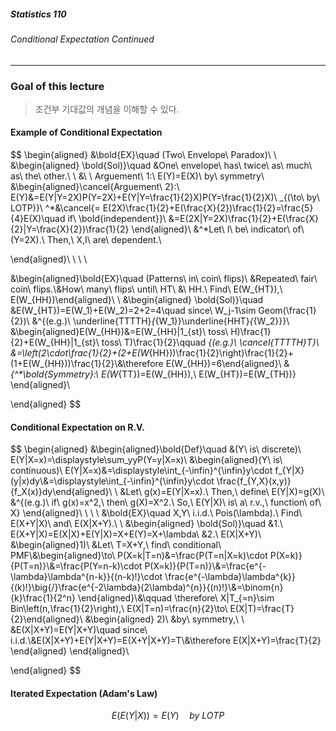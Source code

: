 ##### Statistics 110

###### Conditional Expectation Continued

---



### Goal of this lecture

> 조건부 기대값의 개념을 이해할 수 있다.









#### Example of Conditional Expectation


$$
\begin{aligned}
&\bold{EX}\quad (Two\ Envelope\ Paradox)\\
\\
&\begin{aligned}
\bold{Sol)}\quad &One\ envelope\ has\ twice\ as\ much\ as\ the\ other.\\
\\
&\ \ Arguement\ 1:\ E(Y)=E(X)\ by\ symmetry\\
&\begin{aligned}\cancel{Arguement\ 2}:\ E(Y)&=E(Y|Y=2X)P(Y=2X)+E(Y|Y=\frac{1}{2}X)P(Y=\frac{1}{2}X)\ _{(\to\ by\ LOTP)}\\
^*&\cancel{= E(2X)\frac{1}{2}+E(\frac{X}{2})\frac{1}{2}=\frac{5}{4}E(X)\quad if\ \bold{independent}}\\
&=E(2X|Y=2X)\frac{1}{2}+E(\frac{X}{2}|Y=\frac{X}{2})\frac{1}{2}
\end{aligned}\\
&^*Let\ I\ be\ indicator\ of\ (Y=2X).\ Then,\ X,I\ are\ dependent.\

\end{aligned}\\
\\
\\
\\




&\begin{aligned}\bold{EX}\quad (Patterns\ in\ coin\ flips)\ &Repeated\ fair\ coin\ flips.\\&How\ many\ flips\ until\ HT\ \&\ HH.\ Find\ E(W_{HT}),\ E(W_{HH})\end{aligned}\\
\\
&\begin{aligned}
\bold{Sol)}\quad &E(W_{HT})=E(W_1)+E(W_2)=2+2=4\quad since\ W_j-1\sim Geom(\frac{1}{2})\\
&^{(e.g.)\ \underline{TTTTH}_{_{W_1}}\underline{HHT}_{_{W_2}}}\\
&\begin{aligned}E(W_{HH})&=E(W_{HH}|1_{st}\ toss\ H)\frac{1}{2}+E(W_{HH}|1_{st}\ toss\ T)\frac{1}{2}\qquad _{(e.g.)\ \cancel{TTTTH}T}\\
&=\left(2\cdot\frac{1}{2}+(2+E(W_{HH}))\frac{1}{2}\right)\frac{1}{2}+(1+E(W_{HH}))\frac{1}{2}\\&\therefore E(W_{HH})=6\end{aligned}\\
&_{^*\bold{Symmetry}:\ E(W_{TT})=E(W_{HH}),\ E(W_{HT})=E(W_{TH})} 
\end{aligned}\\


\end{aligned}
$$











#### Conditional Expectation on R.V.

$$
\begin{aligned}
&\begin{aligned}\bold{Def}\quad &(Y\ is\ discrete)\ E(Y|X=x)=\displaystyle\sum_yyP(Y=y|X=x)\\
&\begin{aligned}(Y\ is\ continuous)\ E(Y|X=x)&=\displaystyle\int_{-\infin}^{\infin}y\cdot f_{Y|X}(y|x)dy\\&=\displaystyle\int_{-\infin}^{\infin}y\cdot \frac{f_{Y,X}(x,y)}{f_X(x)}dy\end{aligned}\\
\\
&Let\ g(x)=E(Y|X=x).\ Then,\ define\ E(Y|X)=g(X)\\
&^{(e.g.)\ if\ g(x)=x^2,\ then\ g(X)=X^2.\ So,\ E(Y|X)\ is\ a\ r.v.,\ function\ of\ X}
\end{aligned}\\
\\
\\
\\
&\bold{EX}\quad X,Y\ i.i.d.\ Pois(\lambda).\ Find\ E(X+Y|X)\ and\ E(X|X+Y).\\
\\
&\begin{aligned}
\bold{Sol)}\quad &1.\ E(X+Y|X)=E(X|X)+E(Y|X)=X+E(Y)=X+\lambda\\
&2.\ E(X|X+Y)\\
&\begin{aligned}1)\ &Let\ T=X+Y,\ find\ conditional\ PMF\\&\begin{aligned}\to\ P(X=k|T=n)&=\frac{P(T=n|X=k)\cdot P(X=k)}{P(T=n)}\\&=\frac{P(Y=n-k)\cdot P(X=k)}{P(T=n)}\\&=\frac{e^{-\lambda}\lambda^{n-k}}{(n-k)!}\cdot \frac{e^{-\lambda}\lambda^{k}}{(k)!}\big{/}\frac{e^{-2\lambda}(2\lambda)^{n}}{(n)!}\\&=\binom{n}{k}\frac{1}{2^n} \end{aligned}\\&\qquad \therefore\ X|T_{=n}\sim Bin\left(n,\frac{1}{2}\right),\ E(X|T=n)=\frac{n}{2}\to\ E(X|T)=\frac{T}{2}\end{aligned}\\
&\begin{aligned} 2)\ &by\ symmetry,\\ \\ &E(X|X+Y)=E(Y|X+Y)\quad since\ i.i.d.\\&E(X|X+Y)+E(Y|X+Y)=E(X+Y|X+Y)=T\\&\therefore E(X|X+Y)=\frac{T}{2} \end{aligned}
\end{aligned}\\

\end{aligned}
$$









#### Iterated Expectation (Adam's Law)

$$
E(E(Y|X))=E(Y)\quad by\ LOTP
$$

